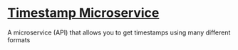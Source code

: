 
# [Timestamp Microservice](https://www.freecodecamp.org/learn/apis-and-microservices/apis-and-microservices-projects/timestamp-microservice)

A microservice (API) that allows you to get timestamps using many different formats
